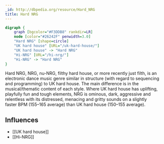 ```yaml
---
_id: http://dbpedia.org/resource/Hard_NRG
title: Hard NRG
---
```


```dot
digraph {
	graph [bgcolor="#F3DDB8" rankdir=LR]
	node [color="#26242F" penwidth=3.0]
	"Hard NRG" [shape=circle]
	"UK hard house" [URL="/uk-hard-house/"]
	"UK hard house" -> "Hard NRG"
	"Hi-NRG" [URL="/hi-nrg/"]
	"Hi-NRG" -> "Hard NRG"
}
```

Hard NRG, NRG, nu-NRG, filthy hard house, or more recently just filth, is an electronic dance music genre similar in structure (with regard to sequencing and programming) to UK hard house. The main difference is in the musical/thematic content of each style. Where UK hard house has uplifting, playfully fun and tough elements, NRG is ominous, dark, aggressive and relentless with its distressed, menacing and gritty sounds on a slightly faster BPM (155–165 average) than UK hard house (150–155 average).

## Influences
- [[UK hard house]]
- [[Hi-NRG]]
